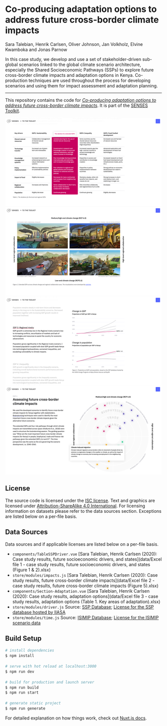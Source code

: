# Co-producing adaptation options to address future cross-border climate impacts

Sara Talebian, Henrik Carlsen, Oliver Johnson, Jan Volkholz, Elvine Kwamboka and Jonas Parnow

In this case study, we develop and use a set of stakeholder-driven sub-global scenarios linked to the global climate scenario architecture, especially the Shared Socioeconomic Pathways (SSPs) to explore future cross-border climate impacts and adaptation options in Kenya. Co-production techniques are used throughout the process for developing scenarios and using them for impact assessment and adaptation planning.

---

This repository contains the code for [*Co-producing adaptation options to address future cross-border climate impacts*](https://climatescenarios.org/kenya/). It is part of the [SENSES Toolkit](https://climatescenarios.org/).

![screenshot of the module](./screenshot_kenya_1.png)
![screenshot of the module](./screenshot_kenya_2.jpg)
![screenshot of the module](./screenshot_kenya_3.png)
![screenshot of the module](./screenshot_kenya_4.png)

## License

The source code is licensed under the [ISC license](LICENSE.md). Text and graphics are licensed under [Attribution-ShareAlike 4.0 International](https://creativecommons.org/licenses/by-sa/4.0/). For licensing information on datasets please refer to the data sources section. Exceptions are listed below on a per-file basis.

## Data Sources

Data sources and if applicable licenses are listed below on a per-file basis.

- `components/TableSSPDriver.vue` [Sara Talebian, Henrik Carlsen (2020): Case study results, future socioeconomic drivers, and states](data/Excel file 1 - case study results, future socioeconomic drivers, and states (Figure 1 & 2).xlsx)
- `store/modules/impacts.js` [Sara Talebian, Henrik Carlsen (2020): Case study results, future cross-border climate impacts](data/Excel file 2 - case study results, future cross-border climate impacts (Figure 5).xlsx)
- `components/Section-Adaptation.vue` [Sara Talebian, Henrik Carlsen (2020): Case study results, adaptation options](data/Excel file 3 - case study results, adaptation options (Table 1. Key areas of adaptation).xlsx)
- `store/modules/driver.js` Source: [SSP Database](https://tntcat.iiasa.ac.at/SspDb/); [License for the SSP database hosted by IIASA](https://tntcat.iiasa.ac.at/SspDb/dsd?Action=htmlpage&page=80)
- `store/modules/time.js` Source: [ISIMIP Database](https://data.isimip.org/); [License for the ISIMIP scenario data](https://www.isimip.org/gettingstarted/terms-of-use/licenses-publicly-available-isimip-data/)

## Build Setup

```bash
# install dependencies
$ npm install

# serve with hot reload at localhost:3000
$ npm run dev

# build for production and launch server
$ npm run build
$ npm run start

# generate static project
$ npm run generate
```

For detailed explanation on how things work, check out [Nuxt.js docs](https://nuxtjs.org).
